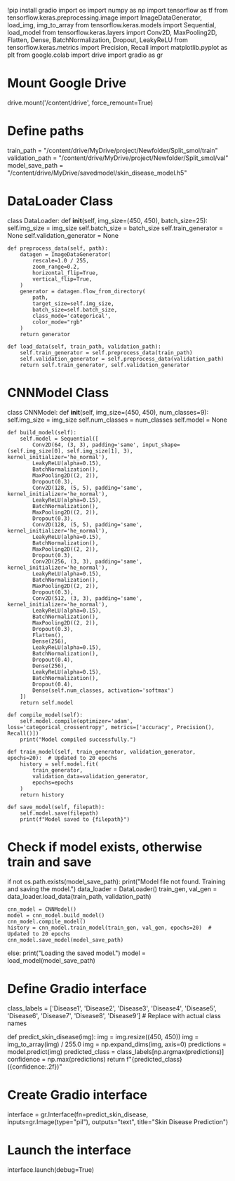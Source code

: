 !pip install gradio
import os
import numpy as np
import tensorflow as tf
from tensorflow.keras.preprocessing.image import ImageDataGenerator, load_img, img_to_array
from tensorflow.keras.models import Sequential, load_model
from tensorflow.keras.layers import Conv2D, MaxPooling2D, Flatten, Dense, BatchNormalization, Dropout, LeakyReLU
from tensorflow.keras.metrics import Precision, Recall
import matplotlib.pyplot as plt
from google.colab import drive
import gradio as gr

# Mount Google Drive
drive.mount('/content/drive', force_remount=True)

# Define paths
train_path = "/content/drive/MyDrive/project/Newfolder/Split_smol/train"
validation_path = "/content/drive/MyDrive/project/Newfolder/Split_smol/val"
model_save_path = "/content/drive/MyDrive/savedmodel/skin_disease_model.h5"

# DataLoader Class
class DataLoader:
    def __init__(self, img_size=(450, 450), batch_size=25):
        self.img_size = img_size
        self.batch_size = batch_size
        self.train_generator = None
        self.validation_generator = None

    def preprocess_data(self, path):
        datagen = ImageDataGenerator(
            rescale=1.0 / 255,
            zoom_range=0.2,
            horizontal_flip=True,
            vertical_flip=True,
        )
        generator = datagen.flow_from_directory(
            path,
            target_size=self.img_size,
            batch_size=self.batch_size,
            class_mode='categorical',
            color_mode="rgb"
        )
        return generator

    def load_data(self, train_path, validation_path):
        self.train_generator = self.preprocess_data(train_path)
        self.validation_generator = self.preprocess_data(validation_path)
        return self.train_generator, self.validation_generator

# CNNModel Class
class CNNModel:
    def __init__(self, img_size=(450, 450), num_classes=9):
        self.img_size = img_size
        self.num_classes = num_classes
        self.model = None

    def build_model(self):
        self.model = Sequential([
            Conv2D(64, (3, 3), padding='same', input_shape=(self.img_size[0], self.img_size[1], 3), kernel_initializer='he_normal'),
            LeakyReLU(alpha=0.15),
            BatchNormalization(),
            MaxPooling2D((2, 2)),
            Dropout(0.3),
            Conv2D(128, (5, 5), padding='same', kernel_initializer='he_normal'),
            LeakyReLU(alpha=0.15),
            BatchNormalization(),
            MaxPooling2D((2, 2)),
            Dropout(0.3),
            Conv2D(128, (5, 5), padding='same', kernel_initializer='he_normal'),
            LeakyReLU(alpha=0.15),
            BatchNormalization(),
            MaxPooling2D((2, 2)),
            Dropout(0.3),
            Conv2D(256, (3, 3), padding='same', kernel_initializer='he_normal'),
            LeakyReLU(alpha=0.15),
            BatchNormalization(),
            MaxPooling2D((2, 2)),
            Dropout(0.3),
            Conv2D(512, (3, 3), padding='same', kernel_initializer='he_normal'),
            LeakyReLU(alpha=0.15),
            BatchNormalization(),
            MaxPooling2D((2, 2)),
            Dropout(0.3),
            Flatten(),
            Dense(256),
            LeakyReLU(alpha=0.15),
            BatchNormalization(),
            Dropout(0.4),
            Dense(256),
            LeakyReLU(alpha=0.15),
            BatchNormalization(),
            Dropout(0.4),
            Dense(self.num_classes, activation='softmax')
        ])
        return self.model

    def compile_model(self):
        self.model.compile(optimizer='adam', loss='categorical_crossentropy', metrics=['accuracy', Precision(), Recall()])
        print("Model compiled successfully.")

    def train_model(self, train_generator, validation_generator, epochs=20):  # Updated to 20 epochs
        history = self.model.fit(
            train_generator,
            validation_data=validation_generator,
            epochs=epochs
        )
        return history

    def save_model(self, filepath):
        self.model.save(filepath)
        print(f"Model saved to {filepath}")

# Check if model exists, otherwise train and save
if not os.path.exists(model_save_path):
    print("Model file not found. Training and saving the model.")
    data_loader = DataLoader()
    train_gen, val_gen = data_loader.load_data(train_path, validation_path)

    cnn_model = CNNModel()
    model = cnn_model.build_model()
    cnn_model.compile_model()
    history = cnn_model.train_model(train_gen, val_gen, epochs=20)  # Updated to 20 epochs
    cnn_model.save_model(model_save_path)
else:
    print("Loading the saved model.")
    model = load_model(model_save_path)

# Define Gradio interface
class_labels = ['Disease1', 'Disease2', 'Disease3', 'Disease4', 'Disease5', 'Disease6', 'Disease7', 'Disease8', 'Disease9']  # Replace with actual class names

def predict_skin_disease(img):
    img = img.resize((450, 450))
    img = img_to_array(img) / 255.0
    img = np.expand_dims(img, axis=0)
    predictions = model.predict(img)
    predicted_class = class_labels[np.argmax(predictions)]
    confidence = np.max(predictions)
    return f"{predicted_class} ({confidence:.2f})"

# Create Gradio interface
interface = gr.Interface(fn=predict_skin_disease, inputs=gr.Image(type="pil"), outputs="text", title="Skin Disease Prediction")

# Launch the interface
interface.launch(debug=True)
